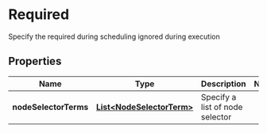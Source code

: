 

# Required

Specify the required during scheduling ignored during execution

## Properties

| Name | Type | Description | Notes |
|------------ | ------------- | ------------- | -------------|
|**nodeSelectorTerms** | [**List&lt;NodeSelectorTerm&gt;**](NodeSelectorTerm.md) | Specify a list of node selector |  |



